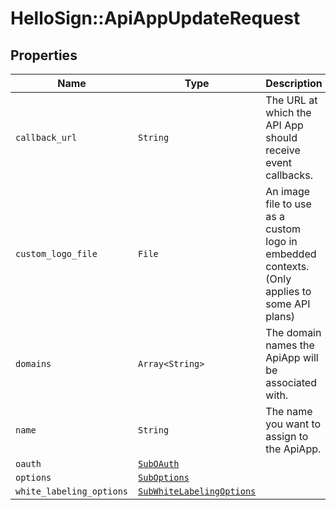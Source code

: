 # HelloSign::ApiAppUpdateRequest



## Properties

| Name | Type | Description | Notes |
| ---- | ---- | ----------- | ----- |
| `callback_url` | ```String``` |  The URL at which the API App should receive event callbacks.  |  |
| `custom_logo_file` | ```File``` |  An image file to use as a custom logo in embedded contexts. (Only applies to some API plans)  |  |
| `domains` | ```Array<String>``` |  The domain names the ApiApp will be associated with.  |  |
| `name` | ```String``` |  The name you want to assign to the ApiApp.  |  |
| `oauth` | [```SubOAuth```](SubOAuth.md) |    |  |
| `options` | [```SubOptions```](SubOptions.md) |    |  |
| `white_labeling_options` | [```SubWhiteLabelingOptions```](SubWhiteLabelingOptions.md) |    |  |

